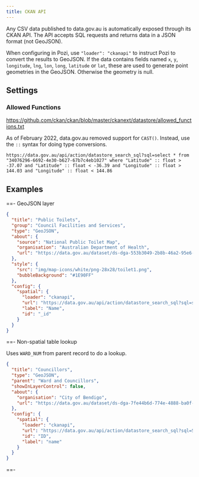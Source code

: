 ```yaml
---
title: CKAN API
---
```


Any CSV data published to data.gov.au is automatically exposed through its CKAN API. The API accepts SQL requests and returns data in a JSON format (not GeoJSON).

When configuring in Pozi, use `"loader": "ckanapi"` to instruct Pozi to convert the results to GeoJSON. If the data contains fields named `x`, `y`, `longitude`, `lng`, `lon`, `long`, `latitude` or `lat`, these are used to generate point geometries in the GeoJSON. Otherwise the geometry is null.

## Settings

### Allowed Functions

https://github.com/ckan/ckan/blob/master/ckanext/datastore/allowed_functions.txt

As of February 2022, data.gov.au removed support for `CAST()`. Instead, use the `::` syntax for doing type conversions.

```
https://data.gov.au/api/action/datastore_search_sql?sql=select * from "34076296-6692-4e30-b627-67b7c4eb1027" where "Latitude" :: float > -37.07 and "Latitude" :: float < -36.39 and "Longitude" :: float > 144.03 and "Longitude" :: float < 144.86
```

## Examples

==- GeoJSON layer


  ```json
  {
    "title": "Public Toilets",
    "group": "Council Facilities and Services",
    "type": "GeoJSON",
    "about": {
      "source": "National Public Toilet Map",
      "organisation": "Australian Department of Health",
      "url": "https://data.gov.au/dataset/ds-dga-553b3049-2b8b-46a2-95e6-640d7986a8c1"
    },
    "style": {
      "src": "img/map-icons/white/png-28x28/toilet1.png",
      "bubbleBackground": "#1E90FF"
    },
    "config": {
      "spatial": {
        "loader": "ckanapi",
        "url": "https://data.gov.au/api/action/datastore_search_sql?sql=select * from \"100da45f-6d1d-40ad-8c47-5a0481f1fbf9\" where \"Latitude\" > -37.07 and \"Latitude\" < -36.39 and \"Longitude\" > 144.03 and \"Longitude\" < 144.86",
        "label": "Name",
        "id": "_id"
      }
    }
  }
  ```

==- Non-spatial table lookup

Uses `WARD_NUM` from parent record to do a lookup.

  ```json
  {
    "title": "Councillors",
    "type": "GeoJSON",
    "parent": "Ward and Councillors",
    "showInLayerControl": false,
    "about": {
      "organisation": "City of Bendigo",
      "url": "https://data.gov.au/dataset/ds-dga-7fe44b6d-774e-4888-ba0f-a80cbfdba01c"
    },
    "config": {
      "spatial": {
        "loader": "ckanapi",
        "url": "https://data.gov.au/api/action/datastore_search_sql?sql=SELECT * from \"5560bff7-0f03-4f9b-a2aa-e77898bd3d46\" WHERE \"ward_id\"  IN ('[WARD_NUM]')",
        "id": "ID",
        "label": "name"
      }
    }
  }
  ```

==-
